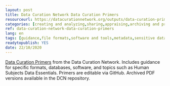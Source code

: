 ```yaml
---
layout: post 
title: Data Curation Network Data Curation Primers
resourceurl: https://datacurationnetwork.org/outputs/data-curation-primers/
categories: [creating and analyzing,sharing,appraising,archiving and preserving,reusing]
ref: data-curation-network-data-curation-primers
lang: en
tags: [guidance,file formats,software and tools,metadata,sensitive data]
readytopublish: YES
date: 22/10/2020
---
```

[Data Curation Primers](https://datacurationnetwork.org/outputs/data-curation-primers/) from the Data Curation Network. Includes guidance for specific formats, databases, software, and topics such as Human Subjects Data Essentials. Primers are editable via GitHub. Archived PDF versions available in the DCN repository.